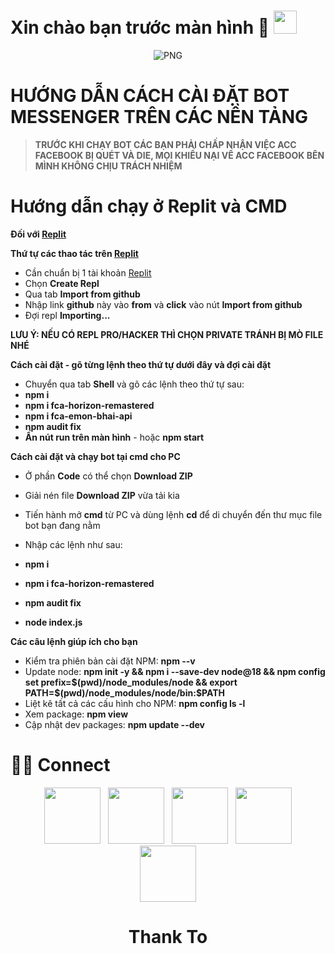 <h1> Xin chào bạn trước màn hình 🍑 <img src="https://imgur.com/gallery/GAI5S6R" width="37"></h1> 

<p align="center">
    <img align="center" alt="PNG" src="https://i.pinimg.com/originals/d8/e7/79/d8e779333b1a7b1e1468c2f5f4d1df9b.gif" />
</p> 
<h1>HƯỚNG DẪN CÁCH CÀI ĐẶT BOT MESSENGER TRÊN CÁC NỀN TẢNG</h1>

>  **TRƯỚC KHI CHẠY BOT CÁC BẠN PHẢI CHẤP NHẬN VIỆC ACC FACEBOOK BỊ QUÉT VÀ DIE, MỌI KHIẾU NẠI VỀ ACC FACEBOOK BÊN MÌNH KHÔNG CHỊU TRÁCH NHIỆM**

<h1>Hướng dẫn chạy ở Replit và CMD</h1> 

**Đối với [Replit](https://replit.com)**

**Thứ tự các thao tác trên [Replit](https://replit.com/)**
- Cần chuẩn bị 1 tài khoản [Replit](https://replit.com/)
- Chọn **Create Repl**
- Qua tab **Import from github** 
- Nhập link **github** này vào **from** và **click** vào nút **Import from github**
- Đợi repl **Importing...**

**LƯU Ý: NẾU CÓ REPL PRO/HACKER THÌ CHỌN PRIVATE TRÁNH BỊ MÒ FILE NHÉ**

**Cách cài đặt - gõ từng lệnh theo thứ tự dưới đây và đợi cài đặt**

- Chuyển qua tab **Shell** và gõ các lệnh theo thứ tự sau:
- **npm i**
- **npm i fca-horizon-remastered** 
- **npm i fca-emon-bhai-api**
- **npm audit fix**
- **Ấn nút run trên màn hình** - hoặc **npm start**


**Cách cài đặt và chạy bot tại cmd cho PC**

- Ở phần **Code** có thể chọn **Download ZIP**
- Giải nén file **Download ZIP** vừa tải kia
- Tiến hành mở **cmd** từ PC và dùng lệnh **cd** để di chuyển đến thư mục file bot bạn đang nằm

- Nhập các lệnh như sau:
- **npm i** 
- **npm i fca-horizon-remastered**
- **npm audit fix**
- **node index.js** 

**Các câu lệnh giúp ích cho bạn**
- Kiểm tra phiên bản cài đặt NPM: **npm --v**
- Update node: **npm init -y && npm i --save-dev node@18 && npm config set prefix=$(pwd)/node_modules/node && export PATH=$(pwd)/node_modules/node/bin:$PATH**
- Liệt kê tất cả các cấu hình cho NPM: **npm config ls -l**
- Xem package: **npm view <name package>**
- Cập nhật dev packages: **npm update --dev**    

# 🤝🏻 Connect
<p align="center">  
&nbsp; <a href="https://facebook.com/EMon.BHai.ID" target="_blank" rel="noopener noreferrer"><img src="https://img.icons8.com/plasticine/100/000000/facebook.png"  width="90" /></a>
&nbsp; <a href="https://github.com/EMon-BHai-Github" target="_blank" rel="noopener noreferrer"><img src="https://img.icons8.com/plasticine/100/000000/github.png" width="90" /></a>
&nbsp; <a href="https://www.instagram.com/emonhawladar2/" target="_blank" rel="noopener noreferrer"><img src="https://img.icons8.com/plasticine/100/000000/instagram-new.png" width="90" /></a>  
&nbsp; <a href="https://www.tiktok.com/@emonhawladar1" target="_blank" rel="noopener noreferrer"><img src="https://i.imgur.com/jcWPUix.png" width="90" /></a>  
&nbsp; <a href="emonhawladar311@gmail.com" target="_blank" rel="noopener noreferrer"><img src="https://img.icons8.com/plasticine/100/000000/gmail.png"  width="90" /></a>
</p>
    <h1><center>Thank To <center></h1>
